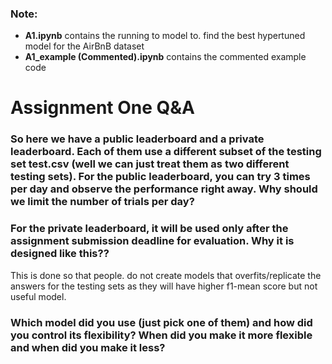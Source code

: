 ### Note:
* **A1.ipynb** contains the running to model to. find the best hypertuned model for the AirBnB dataset
* **A1_example (Commented).ipynb** contains the commented example code

# Assignment One Q&A

### So here we have a public leaderboard and a private leaderboard. Each of them use a different subset of the testing set test.csv (well we can just treat them as two different testing sets). For the public leaderboard, you can try 3 times per day and observe the performance right away. Why should we limit the number of trials per day?


### For the private leaderboard, it will be used only after the assignment submission deadline for evaluation. Why it is designed like this??
This is done so that people. do not create models that overfits/replicate the answers for the testing sets as they will have higher f1-mean score but not useful model.

### Which model did you use (just pick one of them) and how did you control its flexibility? When did you make it more flexible and when did you make it less?

